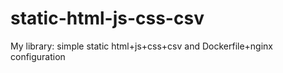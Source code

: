 # static-html-js-css-csv
My library: simple static html+js+css+csv and Dockerfile+nginx configuration
